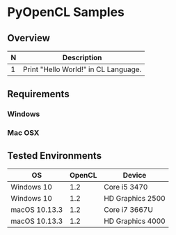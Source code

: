# PyOpenCL Samples

## Overview

 N | Description
---- | ----
1 | Print "Hello World!" in CL Language.

## Requirements

### Windows

### Mac OSX

## Tested Environments

OS | OpenCL | Device
---- | ---- | ----
Windows 10 | 1.2 | Core i5 3470
Windows 10 | 1.2 | HD Graphics 2500
macOS 10.13.3 | 1.2 | Core i7 3667U
macOS 10.13.3 | 1.2 | HD Graphics 4000

